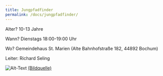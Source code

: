 ```yaml
---
title: Jungpfadfinder
permalink: /docs/jungpfadfinder/
---
```




Alter?  10-13 Jahre

Wann?  Dienstags 18:00-19:00 Uhr

Wo?  Gemeindehaus St. Marien (Alte Bahnhofstraße 182, 44892 Bochum)

Leiter: Richard Seling

![Alt-Text](/assets/img/juffis_logo.jpg)
<a href="https://dpsg.de/de/vorlagen">(Bildquelle)</a>
